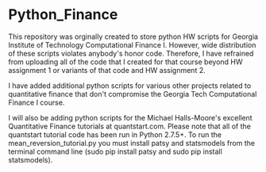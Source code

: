 Python_Finance
==============

This repository was orginally created to store python HW scripts for Georgia Institute of Technology 
Computational Finance I. However, wide distribution of these scripts violates anybody's honor code. Therefore, I have
refrained from uploading all of the code that I created for that course beyond  HW assignment 1 or variants of that code and HW assignment 2.

I have added additional python scripts for various other projects related to quantitative finance that don't compromise 
the Georgia Tech Computational Finance I course.

I will also be adding python scripts for the Michael Halls-Moore's excellent Quantitative Finance tutorials at quantstart.com. Please note that all of the quantstart tutorial code has been run in Python 2.7.5+. To run the mean_reversion_tutorial.py you must install patsy and statsmodels from the terminal command line (sudo pip install patsy and sudo pip install statsmodels).
